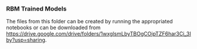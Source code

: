 ### RBM Trained Models

The files from this folder can be created by running the appropriated notebooks or can be downloaded from <https://drive.google.com/drive/folders/1wxglsmLbyTBOgCOipTZF6har3Ci_3Iby?usp=sharing>.

